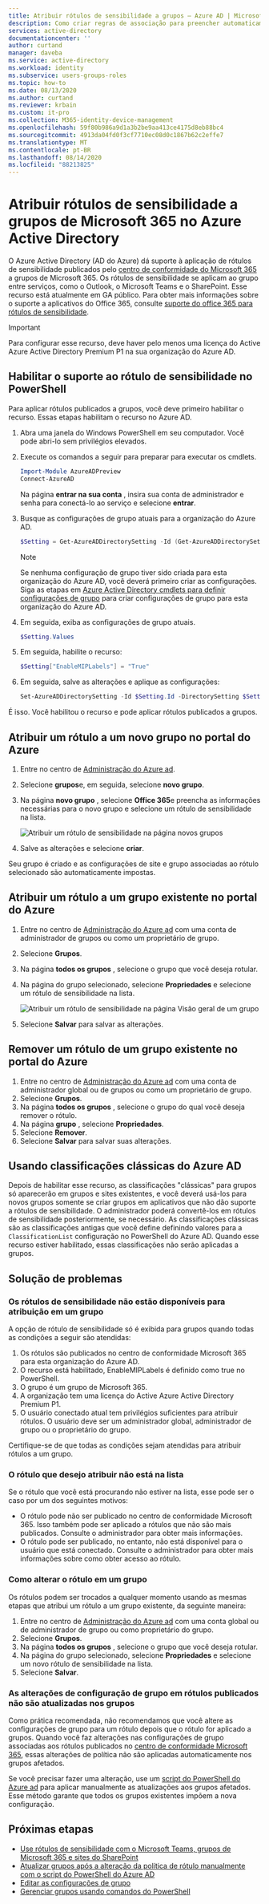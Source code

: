 ```yaml
---
title: Atribuir rótulos de sensibilidade a grupos – Azure AD | Microsoft Docs
description: Como criar regras de associação para preencher automaticamente os grupos e uma referência de regra.
services: active-directory
documentationcenter: ''
author: curtand
manager: daveba
ms.service: active-directory
ms.workload: identity
ms.subservice: users-groups-roles
ms.topic: how-to
ms.date: 08/13/2020
ms.author: curtand
ms.reviewer: krbain
ms.custom: it-pro
ms.collection: M365-identity-device-management
ms.openlocfilehash: 59f80b986a9d1a3b2be9aa413ce4175d8eb88bc4
ms.sourcegitcommit: 4913da04fd0f3cf7710ec08d0c1867b62c2effe7
ms.translationtype: MT
ms.contentlocale: pt-BR
ms.lasthandoff: 08/14/2020
ms.locfileid: "88213825"
---
```

# <a name="assign-sensitivity-labels-to-microsoft-365-groups-in-azure-active-directory"></a>Atribuir rótulos de sensibilidade a grupos de Microsoft 365 no Azure Active Directory

O Azure Active Directory (AD do Azure) dá suporte à aplicação de rótulos de sensibilidade publicados pelo [centro de conformidade do Microsoft 365](https://sip.protection.office.com/homepage) a grupos de Microsoft 365. Os rótulos de sensibilidade se aplicam ao grupo entre serviços, como o Outlook, o Microsoft Teams e o SharePoint. Esse recurso está atualmente em GA público. Para obter mais informações sobre o suporte a aplicativos do Office 365, consulte [suporte do office 365 para rótulos de sensibilidade](https://docs.microsoft.com/microsoft-365/compliance/sensitivity-labels-teams-groups-sites#support-for-the-sensitivity-labels).

> [!IMPORTANT]
> Para configurar esse recurso, deve haver pelo menos uma licença do Active Azure Active Directory Premium P1 na sua organização do Azure AD.

## <a name="enable-sensitivity-label-support-in-powershell"></a>Habilitar o suporte ao rótulo de sensibilidade no PowerShell

Para aplicar rótulos publicados a grupos, você deve primeiro habilitar o recurso. Essas etapas habilitam o recurso no Azure AD.

1. Abra uma janela do Windows PowerShell em seu computador. Você pode abri-lo sem privilégios elevados.
1. Execute os comandos a seguir para preparar para executar os cmdlets.

    ```PowerShell
    Import-Module AzureADPreview
    Connect-AzureAD
    ```

    Na página **entrar na sua conta** , insira sua conta de administrador e senha para conectá-lo ao serviço e selecione **entrar**.
1. Busque as configurações de grupo atuais para a organização do Azure AD.

    ```PowerShell
    $Setting = Get-AzureADDirectorySetting -Id (Get-AzureADDirectorySetting | where -Property DisplayName -Value "Group.Unified" -EQ).id
    ```

    > [!NOTE]
    > Se nenhuma configuração de grupo tiver sido criada para esta organização do Azure AD, você deverá primeiro criar as configurações. Siga as etapas em [Azure Active Directory cmdlets para definir configurações de grupo](https://docs.microsoft.com/azure/active-directory/users-groups-roles/groups-settings-cmdlets) para criar configurações de grupo para esta organização do Azure AD.

1. Em seguida, exiba as configurações de grupo atuais.

    ```PowerShell
    $Setting.Values
    ```

1. Em seguida, habilite o recurso:

    ```PowerShell
    $Setting["EnableMIPLabels"] = "True"
    ```

1. Em seguida, salve as alterações e aplique as configurações:

    ```PowerShell
    Set-AzureADDirectorySetting -Id $Setting.Id -DirectorySetting $Setting
    ```

É isso. Você habilitou o recurso e pode aplicar rótulos publicados a grupos.

## <a name="assign-a-label-to-a-new-group-in-azure-portal"></a>Atribuir um rótulo a um novo grupo no portal do Azure

1. Entre no centro de [Administração do Azure ad](https://aad.portal.azure.com).
1. Selecione **grupos**e, em seguida, selecione **novo grupo**.
1. Na página **novo grupo** , selecione **Office 365**e preencha as informações necessárias para o novo grupo e selecione um rótulo de sensibilidade na lista.

   ![Atribuir um rótulo de sensibilidade na página novos grupos](./media/groups-assign-sensitivity-labels/new-group-page.png)

1. Salve as alterações e selecione **criar**.

Seu grupo é criado e as configurações de site e grupo associadas ao rótulo selecionado são automaticamente impostas.

## <a name="assign-a-label-to-an-existing-group-in-azure-portal"></a>Atribuir um rótulo a um grupo existente no portal do Azure

1. Entre no centro de [Administração do Azure ad](https://aad.portal.azure.com) com uma conta de administrador de grupos ou como um proprietário de grupo.
1. Selecione **Grupos**.
1. Na página **todos os grupos** , selecione o grupo que você deseja rotular.
1. Na página do grupo selecionado, selecione **Propriedades** e selecione um rótulo de sensibilidade na lista.

   ![Atribuir um rótulo de sensibilidade na página Visão geral de um grupo](./media/groups-assign-sensitivity-labels/assign-to-existing.png)

1. Selecione **Salvar** para salvar as alterações.

## <a name="remove-a-label-from-an-existing-group-in-azure-portal"></a>Remover um rótulo de um grupo existente no portal do Azure

1. Entre no centro de [Administração do Azure ad](https://aad.portal.azure.com) com uma conta de administrador global ou de grupos ou como um proprietário de grupo.
1. Selecione **Grupos**.
1. Na página **todos os grupos** , selecione o grupo do qual você deseja remover o rótulo.
1. Na página **grupo** , selecione **Propriedades**.
1. Selecione **Remover**.
1. Selecione **Salvar** para salvar suas alterações.

## <a name="using-classic-azure-ad-classifications"></a>Usando classificações clássicas do Azure AD

Depois de habilitar esse recurso, as classificações "clássicas" para grupos só aparecerão em grupos e sites existentes, e você deverá usá-los para novos grupos somente se criar grupos em aplicativos que não dão suporte a rótulos de sensibilidade. O administrador poderá convertê-los em rótulos de sensibilidade posteriormente, se necessário. As classificações clássicas são as classificações antigas que você define definindo valores para a `ClassificationList` configuração no PowerShell do Azure AD. Quando esse recurso estiver habilitado, essas classificações não serão aplicadas a grupos.

## <a name="troubleshooting-issues"></a>Solução de problemas

### <a name="sensitivity-labels-are-not-available-for-assignment-on-a-group"></a>Os rótulos de sensibilidade não estão disponíveis para atribuição em um grupo

A opção de rótulo de sensibilidade só é exibida para grupos quando todas as condições a seguir são atendidas:

1. Os rótulos são publicados no centro de conformidade Microsoft 365 para esta organização do Azure AD.
1. O recurso está habilitado, EnableMIPLabels é definido como true no PowerShell.
1. O grupo é um grupo de Microsoft 365.
1. A organização tem uma licença do Active Azure Active Directory Premium P1.
1. O usuário conectado atual tem privilégios suficientes para atribuir rótulos. O usuário deve ser um administrador global, administrador de grupo ou o proprietário do grupo.

Certifique-se de que todas as condições sejam atendidas para atribuir rótulos a um grupo.

### <a name="the-label-i-want-to-assign-is-not-in-the-list"></a>O rótulo que desejo atribuir não está na lista

Se o rótulo que você está procurando não estiver na lista, esse pode ser o caso por um dos seguintes motivos:

- O rótulo pode não ser publicado no centro de conformidade Microsoft 365. Isso também pode ser aplicado a rótulos que não são mais publicados. Consulte o administrador para obter mais informações.
- O rótulo pode ser publicado, no entanto, não está disponível para o usuário que está conectado. Consulte o administrador para obter mais informações sobre como obter acesso ao rótulo.

### <a name="how-to-change-the-label-on-a-group"></a>Como alterar o rótulo em um grupo

Os rótulos podem ser trocados a qualquer momento usando as mesmas etapas que atribui um rótulo a um grupo existente, da seguinte maneira:

1. Entre no centro de [Administração do Azure ad](https://aad.portal.azure.com) com uma conta global ou de administrador de grupo ou como proprietário do grupo.
1. Selecione **Grupos**.
1. Na página **todos os grupos** , selecione o grupo que você deseja rotular.
1. Na página do grupo selecionado, selecione **Propriedades** e selecione um novo rótulo de sensibilidade na lista.
1. Selecione **Salvar**.

### <a name="group-setting-changes-to-published-labels-are-not-updated-on-the-groups"></a>As alterações de configuração de grupo em rótulos publicados não são atualizadas nos grupos

Como prática recomendada, não recomendamos que você altere as configurações de grupo para um rótulo depois que o rótulo for aplicado a grupos. Quando você faz alterações nas configurações de grupo associadas aos rótulos publicados no [centro de conformidade Microsoft 365](https://sip.protection.office.com/homepage), essas alterações de política não são aplicadas automaticamente nos grupos afetados.

Se você precisar fazer uma alteração, use um [script do PowerShell do Azure ad](https://github.com/microsoftgraph/powershell-aad-samples/blob/master/ReassignSensitivityLabelToO365Groups.ps1) para aplicar manualmente as atualizações aos grupos afetados. Esse método garante que todos os grupos existentes impõem a nova configuração.

## <a name="next-steps"></a>Próximas etapas

- [Use rótulos de sensibilidade com o Microsoft Teams, grupos de Microsoft 365 e sites do SharePoint](https://docs.microsoft.com/microsoft-365/compliance/sensitivity-labels-teams-groups-sites)
- [Atualizar grupos após a alteração da política de rótulo manualmente com o script do PowerShell do Azure AD](https://github.com/microsoftgraph/powershell-aad-samples/blob/master/ReassignSensitivityLabelToO365Groups.ps1)
- [Editar as configurações de grupo](https://docs.microsoft.com/azure/active-directory/fundamentals/active-directory-groups-settings-azure-portal)
- [Gerenciar grupos usando comandos do PowerShell](https://docs.microsoft.com/azure/active-directory/users-groups-roles/groups-settings-v2-cmdlets)

